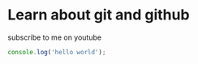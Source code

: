 # Learn about git and github

subscribe to me on youtube

```javascript
console.log('hello world');
```